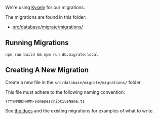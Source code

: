 We're using [Kysely](https://kysely.dev/docs/migrations) for our migrations.

The migrations are found in this folder:

* [src/database/migrate/migrations/](./src/database/migrate/migrations/)

## Running Migrations

```shell
npm run build && npm run db:migrate:local
```

## Creating A New Migration

Create a new file in the `src/database/migrate/migrations/` folder.

This file must adhere to the following naming convention:

```
YYYYMMDDHHMM-someDescriptiveName.ts
```

See [the docs](https://kysely.dev/docs/migrations#migration-files) and the
existing migrations for examples of what to write.
